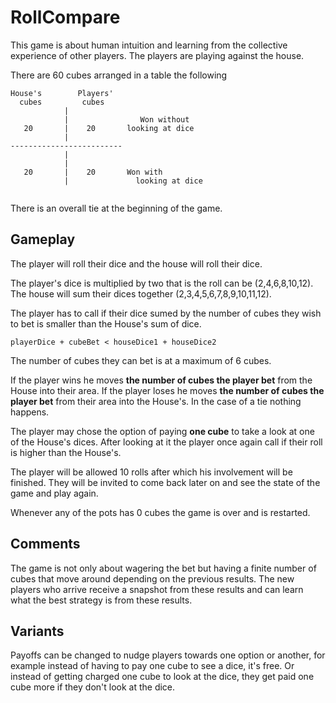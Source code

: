 # RollCompare

This game is about human intuition and learning from the collective experience of other players. The players are playing against the house.

There are 60 cubes arranged in a table the following 


``` 
House's        Players'
  cubes         cubes
			|
			|                Won without
   20		|    20	      looking at dice
			|
-------------------------
			|
			|
   20		|    20       Won with
			|				looking at dice
			
```		
There is an overall tie at the beginning of the game.

## Gameplay

The player will roll their dice and the house will roll their dice.

The player's dice is multiplied by two that is the roll can be (2,4,6,8,10,12). The house will sum their dices together (2,3,4,5,6,7,8,9,10,11,12).

The player has to call if their dice sumed by the number of cubes they wish to bet is smaller than the House's sum of dice. 

```
playerDice + cubeBet < houseDice1 + houseDice2
```

The number of cubes they can bet is at a maximum of 6 cubes.

If the player wins he moves **the number of cubes the player bet** from the House into their area. If the player loses he moves **the number of cubes the player bet** from their area into the House's. In the case of a tie nothing happens.

The player may chose the option of paying **one cube** to take a look at one of the House's dices. After looking at it the player once again call if their roll is higher than the House's.

The player will be allowed 10 rolls after which his involvement will be finished. They will be invited to come back later on and see the state of the game and play again.

Whenever any of the pots has 0 cubes the game is over and is restarted.

## Comments

The game is not only about wagering the bet but having a finite number of cubes that move around depending on the previous results. The new players who arrive receive a snapshot from these results and can learn what the best strategy is from these results.

## Variants
Payoffs can be changed to nudge players towards one option or another, for example instead of having to pay one cube to see a dice, it's free. Or instead of getting charged one cube to look at the dice, they get paid one cube more if they don't look at the dice.



